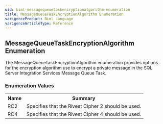 ```yaml
---
uid: biml-messagequeuetaskencryptionalgorithm-enumeration
title: MessageQueueTaskEncryptionAlgorithm Enumeration
varigenceProduct: Biml Language
varigenceArticleType: Reference
---
```


## MessageQueueTaskEncryptionAlgorithm Enumeration<div class="LanguageSummary"><div class ="SummaryItem">The MessageQueueTaskEncryptionAlgorithm enumeration provides options for the encryption algorithm use to encrypt a private message in the SQL Server Integration Services Message Queue Task.</div></div><div class="EnumValueGroup">### Enumeration Values<table id="EnumValue" class="MemberList"><tbody><tr><th class="MemberNameColumnHeader">Name</th><th class="MemberSummaryColumnHeader">Summary</th></tr><tr class="cd0"><td class="MemberName">RC2</td><td class="MemberSummary"><div class ="SummaryItem">Specifies that the Rivest Cipher 2 should be used.</div> </td></tr><tr class="cd1"><td class="MemberName">RC4</td><td class="MemberSummary"><div class ="SummaryItem">Specifies that the Rivest Cipher 4 should be used.</div> </td></tr></tbody></table></div>